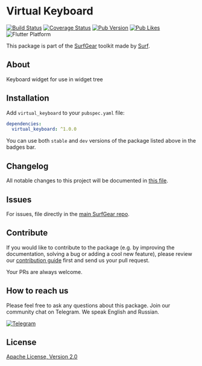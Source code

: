 # Virtual Keyboard

[![Build Status](https://github.com/surfstudio/SurfGear/workflows/build/badge.svg)](https://github.com/surfstudio/SurfGear)
[![Coverage Status](https://codecov.io/gh/surfstudio/SurfGear/branch/dev/graph/badge.svg?flag=virtual_keyboard)](https://codecov.io/gh/surfstudio/SurfGear)
[![Pub Version](https://img.shields.io/pub/v/virtual_keyboard)](https://pub.dev/packages/virtual_keyboard)
[![Pub Likes](https://badgen.net/pub/likes/virtual_keyboard)](https://pub.dev/packages/virtual_keyboard)
![Flutter Platform](https://badgen.net/pub/flutter-platform/virtual_keyboard)

This package is part of the [SurfGear](https://github.com/surfstudio/SurfGear) toolkit made by [Surf](https://surf.ru).

## About

Keyboard widget for use in widget tree

## Installation

Add `virtual_keyboard` to your `pubspec.yaml` file:

```yaml
dependencies:
  virtual_keyboard: ^1.0.0
```

You can use both `stable` and `dev` versions of the package listed above in the badges bar.

## Changelog

All notable changes to this project will be documented in [this file](./CHANGELOG.md).

## Issues

For issues, file directly in the [main SurfGear repo](https://github.com/surfstudio/SurfGear).

## Contribute

If you would like to contribute to the package (e.g. by improving the documentation, solving a bug or adding a cool new feature), please review our [contribution guide](../../CONTRIBUTING.md) first and send us your pull request.

Your PRs are always welcome.

## How to reach us

Please feel free to ask any questions about this package. Join our community chat on Telegram. We speak English and Russian.

[![Telegram](https://img.shields.io/badge/chat-on%20Telegram-blue.svg)](https://t.me/SurfGear)

## License

[Apache License, Version 2.0](https://www.apache.org/licenses/LICENSE-2.0)
